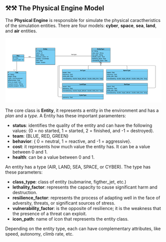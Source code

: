 ## ⚒️⚒️ The Physical Engine Model

The **Physical Engine** is responsible for simulate the physical caractheristics of the simulation entities. There are four models: **cyber**, **space**, **sea**, **land**, and **air** entities.    

<img src="resources/img/physical_engine.png" alt="Physical Engine Model" width="900">

The core class is **Entity**, it represents a entity in the environment and has a _plan_ and a _type_. A Entity has these important paramenters:
- **status**: identifies the quality of the entity and can have the following values: {0 = no started, 1 = started, 2 = finished, and -1 = destroyed).
- **team**: {BLUE, RED, GREEN}
- **behavior**: { 0 = neutral, 1  = reactive, and -1 = aggressive}.
- **cost**: it represents how much value the entity has. It can be a value between 0 and 1.
- **health**: can be a value between 0 and 1.

An entity has a type (AIR, LAND, SEA, SPACE, or CYBER). The type has these parameters:
- **class_type**: class of entity (submarine, figther_jet, etc.)
- **lethality_factor**: represents the capacity to cause significant harm and destruction.
- **resilience_factor**: represents the process of adapting well in the face of adversity,  threats, or significant sources of stress.
- **vulnerability_factor**:  is the opposite of resilience; it is the weakness that the presence of a threat can exploit. 
- **icon_path**: name of icon that represents the entity class.

Depending on the entity type, each can have complementary attributes, like speed, autonomy, climb rate, etc.

